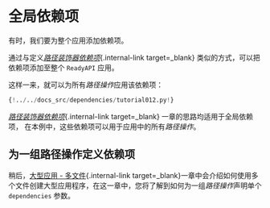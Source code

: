 # 全局依赖项

有时，我们要为整个应用添加依赖项。

通过与定义[_路径装饰器依赖项_](dependencies-in-path-operation-decorators.md){.internal-link target=\_blank} 类似的方式，可以把依赖项添加至整个 `ReadyAPI` 应用。

这样一来，就可以为所有*路径操作*应用该依赖项：

```Python hl_lines="15"
{!../../docs_src/dependencies/tutorial012.py!}
```

[_路径装饰器依赖项_](dependencies-in-path-operation-decorators.md){.internal-link target=\_blank} 一章的思路均适用于全局依赖项， 在本例中，这些依赖项可以用于应用中的所有*路径操作*。

## 为一组路径操作定义依赖项

稍后，[大型应用 - 多文件](../../tutorial/bigger-applications.md){.internal-link target=\_blank}一章中会介绍如何使用多个文件创建大型应用程序，在这一章中，您将了解到如何为一组*路径操作*声明单个 `dependencies` 参数。
